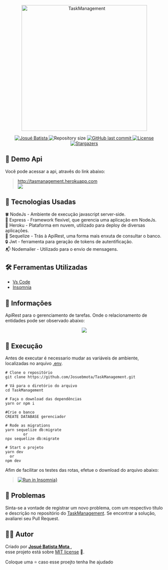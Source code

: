  <p align="center">
 <img src="https://user-images.githubusercontent.com/34459397/91609575-093dfe00-e94e-11ea-8cfa-967b0e870dc5.png" alt="TaskManagement" width="400"/>
 </p>

<p align="center">
   <a href="https://www.linkedin.com/in/josu%C3%A9-batista-694bba135/">
      <img alt="Josué Batista" src="https://img.shields.io/badge/-JosuéBatista-39BBA7?style=flat&logo=Linkedin&logoColor=white" />
   </a>
  <img alt="Repository size" src="https://img.shields.io/github/repo-size/RafaelGoulartB/proffy?color=39BBA7">
  <a href="https://github.com/Josuebmota/TaskManagement/commits/master">
    <img alt="GitHub last commit" src="https://img.shields.io/github/last-commit/Josuebmota/TaskManagement?color=39BBA7">
  </a> 
  <a href="https://github.com/Josuebmota/TaskManagement/blob/master/LICENSE"><img alt="License" src="https://img.shields.io/badge/license-MIT-39BBA7">
  </a>
  <a href="https://github.com/Josuebmota/TaskManagement/stargazers"><img alt="Stargazers" src="https://img.shields.io/github/stars/Josuebmota/TaskManagement?color=39BBA7&logo=github">
  </a>
</p>

## 👀 Demo Api
Você pode acessar a api, atravês do link abaixo:
> http://tasmanagement.herokuapp.com <br>
<a href="https://www.heroku.com/"><img src="https://img.shields.io/badge/%E2%86%91_Deploy_to-Heroku-7056bf.svg?style=flat" />
</a>

## 📌 Tecnologias Usadas
🍀 NodeJs  - Ambiente de execução javascript server-side. <br>
🚤 Express -  Framework flexivel, que gerencia uma aplicação em NodeJs. <br>
👾 Heroku - Plataforma em nuvem, utilizado para deploy de diversas aplicações.<br>
📮 Sequelize  - Trás à ApiRest, uma forma mais enxuta de consultar o banco. <br>
🔒  Jwt - ferramenta para geração de tokens de autentificação. <br>
📬 Nodemailer - Utilizado para o envio de mensagens. <br>

## 🛠️ Ferramentas Utilizadas
- [Vs Code](https://code.visualstudio.com/)
- [Insomnia](https://insomnia.rest/download/)

## 📕 Informações
ApiRest para o gerenciamento de tarefas. Onde o relacionamento de entidades pode ser observado abaixo:

<p align="center">
  <img src="https://user-images.githubusercontent.com/34459397/91489808-cca7cf00-e887-11ea-9a75-8aa84bdec334.png">
</p>

## 🚀 Execução
Antes de executar é necessario mudar as variáveis de ambiente, localizadas no arquivo [.env](https://github.com/Josuebmota/ApiCadastroUser/blob/master/.env).
```
# Clone o repositório
git clone https://github.com/Josuebmota/TaskManagement.git

# Vá para o diretório do arquivo
cd TaskManagement

# Faça o download das dependências
yarn or npm i

#Crie o banco
CREATE DATABASE gerenciador

# Rode as migrations
yarn sequelize db:migrate
        or
npx sequelize db:migrate

# Start o projeto
yarn dev
  or
npm dev
```
Afim de facilitar os testes das rotas, efetue o download do arquivo abaixo:
>[![Run in Insomnia}](https://insomnia.rest/images/run.svg)](https://insomnia.rest/run/?label=GerenciadorDeTarefas&uri=https%3A%2F%2Fgithub.com%2FJosuebmota%2FGerenciadorDeTarefas%2Fblob%2Fmaster%2FInsomnia.json)

## 🐛 Problemas

Sinta-se a vontade de registrar um novo problema, com um respectivo título e descrição no repositório do [TaskManagement](https://github.com/Josuebmota/TaskManagement/issues). Se encontrar a solução, avaliarei seu Pull Request.

## 👨‍💻 [](<[https://github.com/Josuebmota/TaskManagement.git](https://github.com/Josuebmota/TaskManagement.git)#autor>)Autor

Criado por [**Josué Batista Mota** ](https://github.com/Josuebmota), <br>esse projeto está sobre [MIT license](./LICENSE) 📃.

Coloque uma ⭐️ caso esse proejto tenha lhe ajudado
